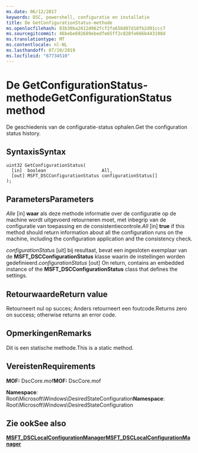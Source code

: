 ```yaml
---
ms.date: 06/12/2017
keywords: DSC, powershell, configuratie en installatie
title: De GetConfigurationStatus-methode
ms.openlocfilehash: 83b30ba2612d962fcf2fa658d07d18fb2d91ccc7
ms.sourcegitcommit: 46bebe692689ebedfe65ff2c828fe666b443198d
ms.translationtype: MT
ms.contentlocale: nl-NL
ms.lasthandoff: 07/10/2019
ms.locfileid: "67734510"
---
```

# <a name="getconfigurationstatus-method"></a><span data-ttu-id="2a77d-103">De GetConfigurationStatus-methode</span><span class="sxs-lookup"><span data-stu-id="2a77d-103">GetConfigurationStatus method</span></span>

<span data-ttu-id="2a77d-104">De geschiedenis van de configuratie-status ophalen.</span><span class="sxs-lookup"><span data-stu-id="2a77d-104">Get the configuration status history.</span></span>

## <a name="syntax"></a><span data-ttu-id="2a77d-105">Syntaxis</span><span class="sxs-lookup"><span data-stu-id="2a77d-105">Syntax</span></span>

```mof
uint32 GetConfigurationStatus(
  [in]  boolean                     All,
  [out] MSFT_DSCConfigurationStatus configurationStatus[]
);
```

## <a name="parameters"></a><span data-ttu-id="2a77d-106">Parameters</span><span class="sxs-lookup"><span data-stu-id="2a77d-106">Parameters</span></span>

<span data-ttu-id="2a77d-107">*Alle* \[in\] **waar** als deze methode informatie over de configuratie op de machine wordt uitgevoerd retourneren moet, met inbegrip van de configuratie van toepassing en de consistentiecontrole.</span><span class="sxs-lookup"><span data-stu-id="2a77d-107">*All* \[in\] **true** if this method should return information about all the configuration runs on the machine, including the configuration application and the consistency check.</span></span>

<span data-ttu-id="2a77d-108">*configurationStatus* \[uit\] bij resultaat, bevat een ingesloten exemplaar van de **MSFT_DSCConfigurationStatus** klasse waarin de instellingen worden gedefinieerd.</span><span class="sxs-lookup"><span data-stu-id="2a77d-108">*configurationStatus* \[out\] On return, contains an embedded instance of the **MSFT_DSCConfigurationStatus** class that defines the settings.</span></span>

## <a name="return-value"></a><span data-ttu-id="2a77d-109">Retourwaarde</span><span class="sxs-lookup"><span data-stu-id="2a77d-109">Return value</span></span>

<span data-ttu-id="2a77d-110">Retourneert nul op succes; Anders retourneert een foutcode.</span><span class="sxs-lookup"><span data-stu-id="2a77d-110">Returns zero on success; otherwise returns an error code.</span></span>

## <a name="remarks"></a><span data-ttu-id="2a77d-111">Opmerkingen</span><span class="sxs-lookup"><span data-stu-id="2a77d-111">Remarks</span></span>

<span data-ttu-id="2a77d-112">Dit is een statische methode.</span><span class="sxs-lookup"><span data-stu-id="2a77d-112">This is a static method.</span></span>

## <a name="requirements"></a><span data-ttu-id="2a77d-113">Vereisten</span><span class="sxs-lookup"><span data-stu-id="2a77d-113">Requirements</span></span>

<span data-ttu-id="2a77d-114">**MOF:** DscCore.mof</span><span class="sxs-lookup"><span data-stu-id="2a77d-114">**MOF:** DscCore.mof</span></span>

<span data-ttu-id="2a77d-115">**Namespace**: Root\Microsoft\Windows\DesiredStateConfiguration</span><span class="sxs-lookup"><span data-stu-id="2a77d-115">**Namespace**: Root\Microsoft\Windows\DesiredStateConfiguration</span></span>

## <a name="see-also"></a><span data-ttu-id="2a77d-116">Zie ook</span><span class="sxs-lookup"><span data-stu-id="2a77d-116">See also</span></span>

[<span data-ttu-id="2a77d-117">**MSFT_DSCLocalConfigurationManager**</span><span class="sxs-lookup"><span data-stu-id="2a77d-117">**MSFT_DSCLocalConfigurationManager**</span></span>](msft-dsclocalconfigurationmanager.md)
